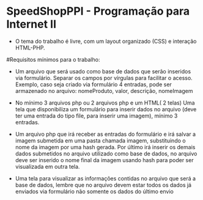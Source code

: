 # SpeedShopPPI - Programação para Internet II

- O tema do trabalho é livre, com um layout organizado (CSS) e interação HTML-PHP.

#Requisitos mínimos para o trabalho:

- Um arquivo que será usado como base de dados que serão inseridos via formulário. Separar os campos por vírgulas para facilitar o acesso.
Exemplo, caso seja criado via formulário 4 entradas, pode ser armazenado no arquivo:
nomeProduto, valor, descrição, nomeImagem

- No mínimo 3 arquivos php  ou 2 arquivos php e um HTML( 2 telas)
Uma tela que disponibiliza um formulário para inserir dados no arquivo (deve ter uma entrada do tipo file, para inserir uma imagem), mínimo 3 entradas.

- Um arquivo php que irá receber as entradas do formulário e irá salvar a imagem submetida em uma pasta chamada imagem, substituindo o nome da imagem por uma hash gerada.
Por último irá inserir os demais dados submetidos no arquivo utilizado como base de dados, no arquivo deve ser inserido o nome final da imagem usando hash para poder ser visualizada em outra tela.

- Uma tela para visualizar as informações contidas no arquivo que será a base de dados, lembre que no arquivo devem estar todos os dados já enviados via formulário não somente os dados do último envio
